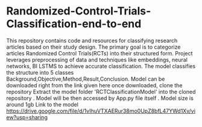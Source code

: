 # Randomized-Control-Trials-Classification-end-to-end
This repository contains code and resources for classifying research articles based on their study design. The primary goal is to categorize articles  Randomized Control Trials(RCTs) into their structured form.  Project leverages preprocessing of data and techniques like embeddings, neural networks, BI LSTMS to achieve accurate classification.
The model classifies the structure into 5 classes Background,Objective,Method,Result,Conclusion.
Model can be downloaded right from the link given here once downloaded, clone the repository Extract the model folder 'RCTClassificationModel' into the cloned repository .
Model will be then accessed by App.py file itself . Model size is around 1gb 
Link to the model https://drive.google.com/file/d/1vIhuVTXAERur38mo0UpZ8bfL47YWd1Xv/view?usp=sharing
